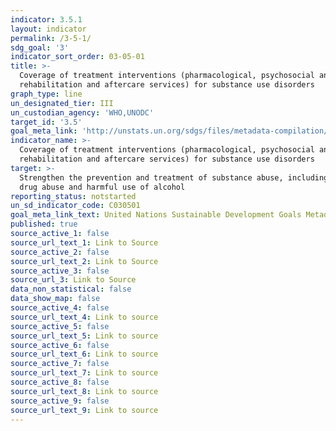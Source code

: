 ```yaml
---
indicator: 3.5.1
layout: indicator
permalink: /3-5-1/
sdg_goal: '3'
indicator_sort_order: 03-05-01
title: >-
  Coverage of treatment interventions (pharmacological, psychosocial and
  rehabilitation and aftercare services) for substance use disorders
graph_type: line
un_designated_tier: III
un_custodian_agency: 'WHO,UNODC'
target_id: '3.5'
goal_meta_link: 'http://unstats.un.org/sdgs/files/metadata-compilation/Metadata-Goal-3.pdf'
indicator_name: >-
  Coverage of treatment interventions (pharmacological, psychosocial and
  rehabilitation and aftercare services) for substance use disorders
target: >-
  Strengthen the prevention and treatment of substance abuse, including narcotic
  drug abuse and harmful use of alcohol
reporting_status: notstarted
un_sd_indicator_code: C030501
goal_meta_link_text: United Nations Sustainable Development Goals Metadata (pdf 865kB)
published: true
source_active_1: false
source_url_text_1: Link to Source
source_active_2: false
source_url_text_2: Link to Source
source_active_3: false
source_url_3: Link to Source
data_non_statistical: false
data_show_map: false
source_active_4: false
source_url_text_4: Link to source
source_active_5: false
source_url_text_5: Link to source
source_active_6: false
source_url_text_6: Link to source
source_active_7: false
source_url_text_7: Link to source
source_active_8: false
source_url_text_8: Link to source
source_active_9: false
source_url_text_9: Link to source
---
```

